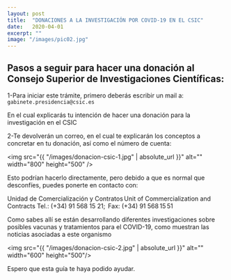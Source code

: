 ```yaml
---
layout: post
title:  "DONACIONES A LA INVESTIGACIÓN POR COVID-19 EN EL CSIC"
date:   2020-04-01
excerpt: ""
image: "/images/pic02.jpg"
---
```


## Pasos a seguir para hacer una donación al Consejo Superior de Investigaciones Científicas:

1-Para iniciar este trámite, primero deberás escribir un mail a:
```gabinete.presidencia@csic.es```

En el cual explicarás tu intención de hacer una donación para la investigación en el CSIC

2-Te devolverán un correo, en el cual te explicarán los conceptos a concretar en tu donación, así como el número de cuenta:

<span class="image"><img src="{{ "/images/donacion-csic-1.jpg" | absolute_url }}" alt="" width="800" height="500" /></span>

Esto podrían hacerlo directamente, pero debido a que es normal que desconfíes, puedes ponerte en contacto con:

Unidad de Comercialización y Contratos Unit of Commercialization and Contracts
Tel.: (+34) 91 568 15 21;  Fax: (+34) 91 568 15 51 

Como sabes allí se están desarrollando diferentes investigaciones sobre posibles vacunas y tratamientos para el COVID-19, como muestran las noticias asociadas a este organismo

<span class="image"><img src="{{ "/images/donacion-csic-2.jpg" | absolute_url }}" alt="" width="600" height="500"/></span>

Espero que esta guía te haya podido ayudar.
